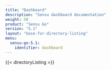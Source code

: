```yaml
---
title: "Dashboard"
description: "Sensu dashboard documentation"
weight: 50
product: "Sensu Go"
version: "5.1"
layout: "base-for-directory-listing"
menu:
  sensu-go-5.1:
    identifier: dashboard
---
```


{{< directoryListing >}}
